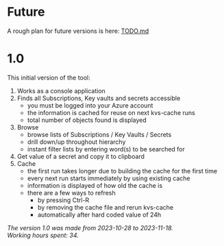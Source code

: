 # Future

A rough plan for future versions is here: [TODO.md](TODO.md)

# 1.0

This initial version of the tool:
1. Works as a console application
1. Finds all Subscriptions, Key vaults and secrets accessible
   - you must be logged into your Azure account
   - the information is cached for reuse on next kvs-cache runs
   - total number of objects found is displayed
1. Browse
   - browse lists of Subscriptions / Key Vaults / Secrets
   - drill down/up throughout hierarchy
   - instant filter lists by entering word(s) to be searched for
1. Get value of a secret and copy it to clipboard
1. Cache
   - the first run takes longer due to building the cache for the first time
   - every next run starts immediately by using existing cache
   - information is displayed of how old the cache is
   - there are a few ways to refresh
     - by pressing Ctrl-R
     - by removing the cache file and rerun kvs-cache
     - automatically after hard coded value of 24h

_The version 1.0 was made from 2023-10-28 to 2023-11-18._  
_Working hours spent: 34._
